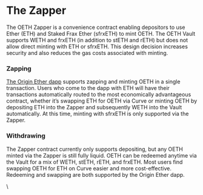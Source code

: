 # The Zapper

The OETH Zapper is a convenience contract enabling depositors to use Ether (ETH) and Staked Frax Ether (sfrxETH) to mint OETH. The OETH Vault supports WETH and frxETH (in addition to stETH and rETH) but does not allow direct minting with ETH or sfrxETH. This design decision increases security and also reduces the gas costs associated with minting.

### Zapping

[The Origin Ether dapp](https://app.oeth.com) supports zapping and minting OETH in a single transaction. Users who come to the dapp with ETH will have their transactions automatically routed to the most economically advantageous contract, whether it’s swapping ETH for OETH via Curve or minting OETH by depositing ETH into the Zapper and subsequently WETH into the Vault automatically. At this time, minting with sfrxETH is only supported via the Zapper.

### Withdrawing

The Zapper contract currently only supports depositing, but any OETH minted via the Zapper is still fully liquid. OETH can be redeemed anytime via the Vault for a mix of WETH, stETH, rETH, and frxETH. Most users find swapping OETH for ETH on Curve easier and more cost-effective. Redeeming and swapping are both supported by the Origin Ether dapp.

\
